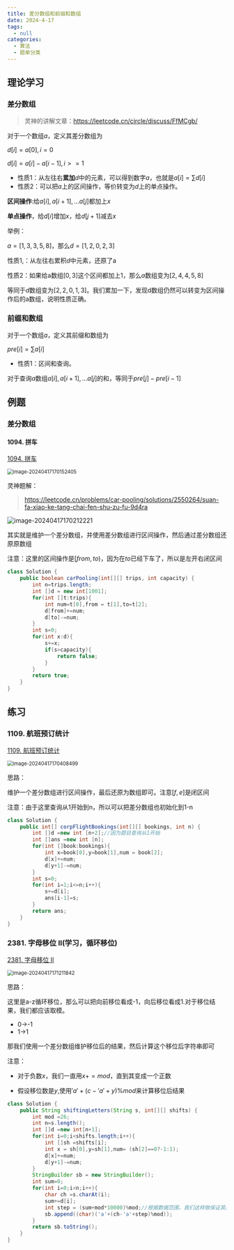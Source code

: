 ```yaml
---
title: 差分数组和前缀和数组
date: 2024-4-17
tags: 
  - null
categories:  
  - 算法
  - 题单分类
---
```


## 理论学习

### 差分数组

> 灵神的讲解文章：https://leetcode.cn/circle/discuss/FfMCgb/

对于一个数组$a$，定义其差分数组为

$d[i]=a[0],i=0$

$d[i]=a[i]-a[i-1],i>=1$

- 性质1：从左往右**累加**$d$中的元素，可以得到数字$a$​，也就是$a[i]=\sum{d[i]}$
- 性质2：可以把$a$上的区间操作，等价转变为$d$上的单点操作。

**区间操作**:给$a[i],a[i+1],...a[j]$都加上$x$

**单点操作**，给$d[i]$增加$x$，给$d[j+1]$减去$x$

举例：

$a=[1,3,3,5,8]$，那么$d=[1,2,0,2,3]$​

性质1,：从左往右累积$d$中元素，还原了a

性质2：如果给a数组$[0,3]$这个区间都加上1，那么$a$数组变为$[2,4,4,5,8]$

等同于$d$数组变为$[2,2,0,1,3]$。我们累加一下，发现d数组仍然可以转变为区间操作后的a数组，说明性质正确。

### 前缀和数组

对于一个数组$a$，定义其前缀和数组为

$pre[i]=\sum{a[i]}$

- 性质1：区间和查询。

对于查询$a$数组$a[i],a[i+1],...a[j]$的和，等同于$pre[j]-pre[i-1]$

## 例题

### 差分数组

#### 1094. 拼车

[1094. 拼车](https://leetcode.cn/problems/car-pooling/)

<img src="https://typora-1309665611.cos.ap-nanjing.myqcloud.com/typora/image-20240417170152405.png" alt="image-20240417170152405" style="zoom:80%;" />

灵神题解：

>https://leetcode.cn/problems/car-pooling/solutions/2550264/suan-fa-xiao-ke-tang-chai-fen-shu-zu-fu-9d4ra

![image-20240417170212221](https://typora-1309665611.cos.ap-nanjing.myqcloud.com/typora/image-20240417170212221.png)

其实就是维护一个差分数组，并使用差分数组进行区间操作，然后通过差分数组还原原数组

注意：这里的区间操作是$[from,to)$，因为在$to$已经下车了，所以是左开右闭区间

```java
class Solution {
    public boolean carPooling(int[][] trips, int capacity) {
        int n=trips.length;
        int []d = new int[1001];
        for(int []t:trips){
            int num=t[0],from = t[1],to=t[2];
            d[from]+=num;
            d[to]-=num;
        }
        int s=0;
        for(int x:d){
            s+=x;
            if(s>capacity){
                return false;
            }
        }
        return true;
    }
}
```

## 练习

### 1109. 航班预订统计

[1109. 航班预订统计](https://leetcode.cn/problems/corporate-flight-bookings/)

<img src="https://typora-1309665611.cos.ap-nanjing.myqcloud.com/typora/image-20240417170408499.png" alt="image-20240417170408499" style="zoom:80%;" />

思路：

维护一个差分数组进行区间操作，最后还原为数组即可。注意$[f,e]$​是闭区间

注意：由于这里查询从1开始到n，所以可以把差分数组也初始化到1-n

```java
class Solution {
    public int[] corpFlightBookings(int[][] bookings, int n) {
        int []d =new int [n+2];//因为题目查询从1开始
        int []ans =new int [n];
        for(int []book:bookings){
            int x=book[0],y=book[1],num = book[2];
            d[x]+=num;
            d[y+1]-=num;
        }
        int s=0;
        for(int i=1;i<=n;i++){
            s+=d[i];
            ans[i-1]=s;
        }
        return ans;
    }
}
```

### 2381. 字母移位 II(学习，循环移位)

[2381. 字母移位 II](https://leetcode.cn/problems/shifting-letters-ii/)

<img src="https://typora-1309665611.cos.ap-nanjing.myqcloud.com/typora/image-20240417171211842.png" alt="image-20240417171211842" style="zoom:80%;" />

思路：

这里是a-z循环移位，那么可以把向前移位看成-1，向后移位看成1.对于移位结果，我们都应该取模。

- 0->-1
- 1->1

那我们使用一个差分数组维护移位后的结果，然后计算这个移位后字符串即可

注意：

- 对于负数$x$，我们一直用$x+=mod$，直到其变成一个正数

- 假设移位数是$y$,使用$'a'+(c-'a'+y)\%mod$来计算移位后结果

```java
class Solution {
    public String shiftingLetters(String s, int[][] shifts) {
        int mod =26;
        int n=s.length();
        int []d =new int[n+1];
        for(int i=0;i<shifts.length;i++){
            int []sh =shifts[i];
            int x = sh[0],y=sh[1],num= (sh[2]==0?-1:1);
            d[x]+=num;
            d[y+1]-=num;
        }
        StringBuilder sb = new StringBuilder();
        int sum=0;
        for(int i=0;i<n;i++){
            char ch =s.charAt(i);
            sum+=d[i];
            int step = (sum+mod*10000)%mod;//根据数据范围，我们这样做保证其是一个正数
            sb.append((char)('a'+(ch-'a'+step)%mod));
        }
        return sb.toString();
    }
}
```

